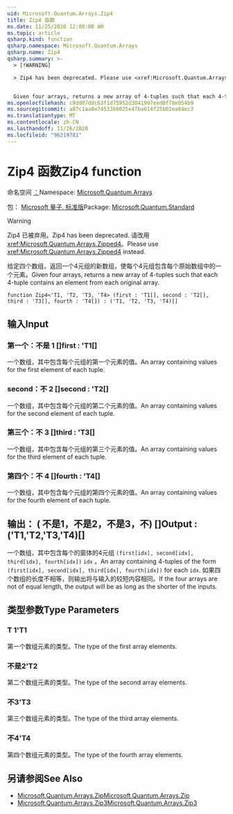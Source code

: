 ```yaml
---
uid: Microsoft.Quantum.Arrays.Zip4
title: Zip4 函数
ms.date: 11/25/2020 12:00:00 AM
ms.topic: article
qsharp.kind: function
qsharp.namespace: Microsoft.Quantum.Arrays
qsharp.name: Zip4
qsharp.summary: >-
  > [!WARNING]

  > Zip4 has been deprecated. Please use <xref:Microsoft.Quantum.Arrays.Zipped4> instead.


  Given four arrays, returns a new array of 4-tuples such that each 4-tuple contains an element from each original array.
ms.openlocfilehash: c9dd07ddc63f1d75952d3841997eed0f78e054b9
ms.sourcegitcommit: a87c1aa8e7453360025e47ba614f25b02ea84ec3
ms.translationtype: MT
ms.contentlocale: zh-CN
ms.lasthandoff: 11/26/2020
ms.locfileid: "96219781"
---
```

# <a name="zip4-function"></a><span data-ttu-id="96358-102">Zip4 函数</span><span class="sxs-lookup"><span data-stu-id="96358-102">Zip4 function</span></span>

<span data-ttu-id="96358-103">命名空间 [：](xref:Microsoft.Quantum.Arrays)</span><span class="sxs-lookup"><span data-stu-id="96358-103">Namespace: [Microsoft.Quantum.Arrays](xref:Microsoft.Quantum.Arrays)</span></span>

<span data-ttu-id="96358-104">包： [Microsoft 量子. 标准版](https://nuget.org/packages/Microsoft.Quantum.Standard)</span><span class="sxs-lookup"><span data-stu-id="96358-104">Package: [Microsoft.Quantum.Standard](https://nuget.org/packages/Microsoft.Quantum.Standard)</span></span>


> [!WARNING]
> <span data-ttu-id="96358-105">Zip4 已被弃用。</span><span class="sxs-lookup"><span data-stu-id="96358-105">Zip4 has been deprecated.</span></span> <span data-ttu-id="96358-106">请改用 <xref:Microsoft.Quantum.Arrays.Zipped4>。</span><span class="sxs-lookup"><span data-stu-id="96358-106">Please use <xref:Microsoft.Quantum.Arrays.Zipped4> instead.</span></span>

<span data-ttu-id="96358-107">给定四个数组，返回一个4元组的新数组，使每个4元组包含每个原始数组中的一个元素。</span><span class="sxs-lookup"><span data-stu-id="96358-107">Given four arrays, returns a new array of 4-tuples such that each 4-tuple contains an element from each original array.</span></span>

```qsharp
function Zip4<'T1, 'T2, 'T3, 'T4> (first : 'T1[], second : 'T2[], third : 'T3[], fourth : 'T4[]) : ('T1, 'T2, 'T3, 'T4)[]
```


## <a name="input"></a><span data-ttu-id="96358-108">输入</span><span class="sxs-lookup"><span data-stu-id="96358-108">Input</span></span>

### <a name="first--t1"></a><span data-ttu-id="96358-109">第一个：不是 1 []</span><span class="sxs-lookup"><span data-stu-id="96358-109">first : 'T1[]</span></span>

<span data-ttu-id="96358-110">一个数组，其中包含每个元组的第一个元素的值。</span><span class="sxs-lookup"><span data-stu-id="96358-110">An array containing values for the first element of each tuple.</span></span>


### <a name="second--t2"></a><span data-ttu-id="96358-111">second：不 2 []</span><span class="sxs-lookup"><span data-stu-id="96358-111">second : 'T2[]</span></span>

<span data-ttu-id="96358-112">一个数组，其中包含每个元组的第二个元素的值。</span><span class="sxs-lookup"><span data-stu-id="96358-112">An array containing values for the second element of each tuple.</span></span>


### <a name="third--t3"></a><span data-ttu-id="96358-113">第三个：不 3 []</span><span class="sxs-lookup"><span data-stu-id="96358-113">third : 'T3[]</span></span>

<span data-ttu-id="96358-114">一个数组，其中包含每个元组的第三个元素的值。</span><span class="sxs-lookup"><span data-stu-id="96358-114">An array containing values for the third element of each tuple.</span></span>


### <a name="fourth--t4"></a><span data-ttu-id="96358-115">第四个：不 4 []</span><span class="sxs-lookup"><span data-stu-id="96358-115">fourth : 'T4[]</span></span>

<span data-ttu-id="96358-116">一个数组，其中包含每个元组的第四个元素的值。</span><span class="sxs-lookup"><span data-stu-id="96358-116">An array containing values for the fourth element of each tuple.</span></span>



## <a name="output--t1t2t3t4"></a><span data-ttu-id="96358-117">输出： ( 不是1，不是2，不是3，不) []</span><span class="sxs-lookup"><span data-stu-id="96358-117">Output : ('T1,'T2,'T3,'T4)[]</span></span>

<span data-ttu-id="96358-118">一个数组，其中包含每个的窗体的4元组 `(first[idx], second[idx], third[idx], fourth[idx])` `idx` 。</span><span class="sxs-lookup"><span data-stu-id="96358-118">An array containing 4-tuples of the form `(first[idx], second[idx], third[idx], fourth[idx])` for each `idx`.</span></span> <span data-ttu-id="96358-119">如果四个数组的长度不相等，则输出将与输入的较短内容相同。</span><span class="sxs-lookup"><span data-stu-id="96358-119">If the four arrays are not of equal length, the output will be as long as the shorter of the inputs.</span></span>

## <a name="type-parameters"></a><span data-ttu-id="96358-120">类型参数</span><span class="sxs-lookup"><span data-stu-id="96358-120">Type Parameters</span></span>

### <a name="t1"></a><span data-ttu-id="96358-121">T 1</span><span class="sxs-lookup"><span data-stu-id="96358-121">'T1</span></span>

<span data-ttu-id="96358-122">第一个数组元素的类型。</span><span class="sxs-lookup"><span data-stu-id="96358-122">The type of the first array elements.</span></span>
### <a name="t2"></a><span data-ttu-id="96358-123">不是2</span><span class="sxs-lookup"><span data-stu-id="96358-123">'T2</span></span>

<span data-ttu-id="96358-124">第二个数组元素的类型。</span><span class="sxs-lookup"><span data-stu-id="96358-124">The type of the second array elements.</span></span>
### <a name="t3"></a><span data-ttu-id="96358-125">不3</span><span class="sxs-lookup"><span data-stu-id="96358-125">'T3</span></span>

<span data-ttu-id="96358-126">第三个数组元素的类型。</span><span class="sxs-lookup"><span data-stu-id="96358-126">The type of the third array elements.</span></span>
### <a name="t4"></a><span data-ttu-id="96358-127">不4</span><span class="sxs-lookup"><span data-stu-id="96358-127">'T4</span></span>

<span data-ttu-id="96358-128">第四个数组元素的类型。</span><span class="sxs-lookup"><span data-stu-id="96358-128">The type of the fourth array elements.</span></span>

## <a name="see-also"></a><span data-ttu-id="96358-129">另请参阅</span><span class="sxs-lookup"><span data-stu-id="96358-129">See Also</span></span>

- [<span data-ttu-id="96358-130">Microsoft.Quantum.Arrays.Zip</span><span class="sxs-lookup"><span data-stu-id="96358-130">Microsoft.Quantum.Arrays.Zip</span></span>](xref:Microsoft.Quantum.Arrays.Zip)
- [<span data-ttu-id="96358-131">Microsoft.Quantum.Arrays.Zip3</span><span class="sxs-lookup"><span data-stu-id="96358-131">Microsoft.Quantum.Arrays.Zip3</span></span>](xref:Microsoft.Quantum.Arrays.Zip3)